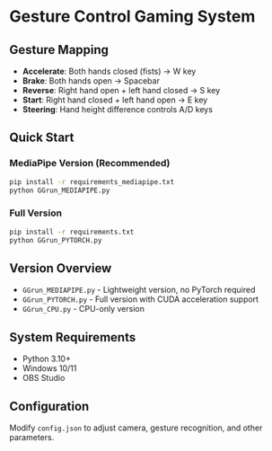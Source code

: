 # Gesture Control Gaming System

## Gesture Mapping

- **Accelerate**: Both hands closed (fists) → W key
- **Brake**: Both hands open → Spacebar
- **Reverse**: Right hand open + left hand closed → S key
- **Start**: Right hand closed + left hand open → E key
- **Steering**: Hand height difference controls A/D keys

## Quick Start

### MediaPipe Version (Recommended)
```bash
pip install -r requirements_mediapipe.txt
python GGrun_MEDIAPIPE.py
```

### Full Version
```bash
pip install -r requirements.txt  
python GGrun_PYTORCH.py
```

## Version Overview

- `GGrun_MEDIAPIPE.py` - Lightweight version, no PyTorch required
- `GGrun_PYTORCH.py` - Full version with CUDA acceleration support
- `GGrun_CPU.py` - CPU-only version

## System Requirements

- Python 3.10+
- Windows 10/11
- OBS Studio

## Configuration

Modify `config.json` to adjust camera, gesture recognition, and other parameters.